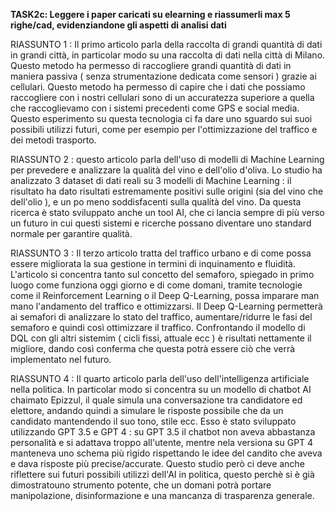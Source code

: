 **TASK2c: Leggere i paper caricati su elearning e riassumerli max 5 righe/cad, evidenziandone gli aspetti di analisi dati**

RIASSUNTO 1 :
Il primo articolo parla della raccolta di grandi quantità di dati in grandi città, in particolar modo su una raccolta di dati nella città di Milano. Questo metodo ha permesso di raccogliere grandi quantità di dati in maniera passiva ( senza strumentazione dedicata come sensori ) grazie ai cellulari. Questo metodo ha permesso di capire che i dati che possiamo raccogliere con i nostri cellulari sono di un accuratezza superiore a quella che raccoglievamo con i sistemi precedenti come GPS e social media. Questo esperimento su questa tecnologia ci fa dare uno sguardo sui suoi possibili utilizzi futuri, come per esempio per l'ottimizzazione del traffico e dei metodi trasporto.

RIASSUNTO 2 : questo articolo parla dell'uso di modelli di Machine Learning per prevedere e analizzare la qualità del vino e dell'olio d'oliva. Lo studio ha analizzato 3 dataset di dati reali su 3 modelli di Machine Learning : il risultato ha dato risultati estremamente positivi sulle origini (sia del vino che dell'olio ), e un po meno soddisfacenti sulla qualità del vino. Da questa ricerca è stato sviluppato anche un tool AI, che ci lancia sempre di più verso un futuro in cui questi sistemi e ricerche possano diventare uno standard normale per garantire qualità.

RIASSUNTO 3 : Il terzo articolo tratta del traffico urbano e di come possa essere migliorata la sua gestione in termini di inquinamento e fluidità. L'articolo si concentra tanto sul concetto del semaforo, spiegado in primo luogo come funziona oggi giorno e di come domani, tramite tecnologie come il Reinforcement Learning o il Deep Q-Learning, possa imparare man mano l'andamento del traffico e ottimizzarsi. Il Deep Q-Learning permetterà ai semafori di analizzare lo stato del traffico, aumentare/ridurre le fasi del semaforo e quindi così ottimizzare il traffico. Confrontando il modello di DQL con gli altri sistemim ( cicli fissi, attuale ecc ) è risultati nettamente il migliore, dando così conferma che questa potrà essere ciò che verrà implementato nel futuro.

RIASSUNTO 4 : Il quarto articolo parla dell'uso dell'intelligenza artificiale nella politica. In particolar modo si concentra su un modello di chatbot AI chaimato Epizzul, il quale simula una conversazione tra candidatore ed elettore, andando quindi a simulare le risposte possibile che da un candidato mantendendo il suo tono, stile ecc. Esso è stato sviluppato utilizzando GPT 3.5 e GPT 4 : su GPT 3.5 il chatbot non aveva abbastanza personalità e si adattava troppo all'utente, mentre nela versiona su GPT 4 manteneva uno schema più rigido rispettando le idee del candito che aveva e dava risposte più precise/accurate. Questo studio però ci deve anche riflettere sui futuri possibili utilizzi dell'AI in politica, questo perchè si è già dimostratouno strumento potente, che un domani potrà portare manipolazione, disinformazione e una mancanza di trasparenza generale.